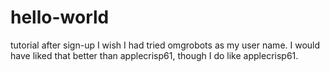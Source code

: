 # hello-world
tutorial after sign-up
I wish I had tried omgrobots as my user name. I would have liked that better than applecrisp61, though I do like applecrisp61.
